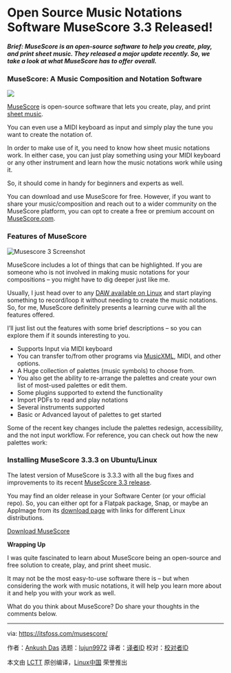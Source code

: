 [#]: collector: (lujun9972)
[#]: translator: ( )
[#]: reviewer: ( )
[#]: publisher: ( )
[#]: url: ( )
[#]: subject: (Open Source Music Notations Software MuseScore 3.3 Released!)
[#]: via: (https://itsfoss.com/musescore/)
[#]: author: (Ankush Das https://itsfoss.com/author/ankush/)

Open Source Music Notations Software MuseScore 3.3 Released!
======

_**Brief: MuseScore is an open-source software to help you create, play, and print sheet music. They released a major update recently. So, we take a look at what MuseScore has to offer**_ _**overall.**_

### MuseScore: A Music Composition and Notation Software

![][1]

[MuseScore][2] is open-source software that lets you create, play, and print [sheet music][3].

You can even use a MIDI keyboard as input and simply play the tune you want to create the notation of.

In order to make use of it, you need to know how sheet music notations work. In either case, you can just play something using your MIDI keyboard or any other instrument and learn how the music notations work while using it.

So, it should come in handy for beginners and experts as well.

You can download and use MuseScore for free. However, if you want to share your music/composition and reach out to a wider community on the MuseScore platform, you can opt to create a free or premium account on [MuseScore.com][4].

### Features of MuseScore

![Musescore 3 Screenshot][5]

MuseScore includes a lot of things that can be highlighted. If you are someone who is not involved in making music notations for your compositions – you might have to dig deeper just like me.

Usually, I just head over to any [DAW available on Linux][6] and start playing something to record/loop it without needing to create the music notations. So, for me, MuseScore definitely presents a learning curve with all the features offered.

I’ll just list out the features with some brief descriptions – so you can explore them if it sounds interesting to you.

  * Supports Input via MIDI keyboard
  * You can transfer to/from other programs via [MusicXML][7], MIDI, and other options.
  * A Huge collection of palettes (music symbols) to choose from.
  * You also get the ability to re-arrange the palettes and create your own list of most-used palettes or edit them.
  * Some plugins supported to extend the functionality
  * Import PDFs to read and play notations
  * Several instruments supported
  * Basic or Advanced layout of palettes to get started



Some of the recent key changes include the palettes redesign, accessibility, and the not input workflow. For reference, you can check out how the new palettes work:

### Installing MuseScore 3.3.3 on Ubuntu/Linux

The latest version of MuseScore is 3.3.3 with all the bug fixes and improvements to its recent [MuseScore 3.3 release][8].

You may find an older release in your Software Center (or your official repo). So, you can either opt for a Flatpak package, Snap, or maybe an AppImage from its [download page][9] with links for different Linux distributions.

[Download MuseScore][9]

**Wrapping Up**

I was quite fascinated to learn about MuseScore being an open-source and free solution to create, play, and print sheet music.

It may not be the most easy-to-use software there is – but when considering the work with music notations, it will help you learn more about it and help you with your work as well.

What do you think about MuseScore? Do share your thoughts in the comments below.

--------------------------------------------------------------------------------

via: https://itsfoss.com/musescore/

作者：[Ankush Das][a]
选题：[lujun9972][b]
译者：[译者ID](https://github.com/译者ID)
校对：[校对者ID](https://github.com/校对者ID)

本文由 [LCTT](https://github.com/LCTT/TranslateProject) 原创编译，[Linux中国](https://linux.cn/) 荣誉推出

[a]: https://itsfoss.com/author/ankush/
[b]: https://github.com/lujun9972
[1]: https://i1.wp.com/itsfoss.com/wp-content/uploads/2019/11/musescore-3.jpg?ssl=1
[2]: https://musescore.org/en
[3]: https://en.wikipedia.org/wiki/Sheet_music
[4]: https://musescore.com/
[5]: https://i2.wp.com/itsfoss.com/wp-content/uploads/2019/11/musescore-3-screenshot.jpg?ssl=1
[6]: https://itsfoss.com/best-audio-editors-linux/
[7]: https://en.wikipedia.org/wiki/MusicXML
[8]: https://musescore.org/en/3.3
[9]: https://musescore.org/en/download
